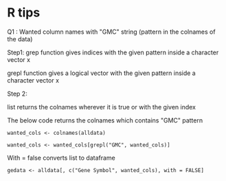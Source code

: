 # R tips

Q1 : Wanted column names with "GMC" string (pattern in the colnames of the data)

Step1:
grep function gives indices with the given pattern inside a character vector x

grepl function gives a logical vector with the given pattern inside a character vector x

Step 2:

list returns the colnames wherever it is true or with the given index

The below code returns the colnames which contains "GMC" pattern
```
wanted_cols <- colnames(alldata) 

wanted_cols <- wanted_cols[grepl("GMC", wanted_cols)]
```

With = false converts list to dataframe

```
gedata <- alldata[, c("Gene Symbol", wanted_cols), with = FALSE]
```
